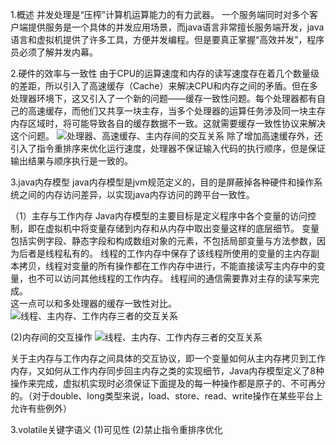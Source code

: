 1.概述
并发处理是“压榨”计算机运算能力的有力武器。
一个服务端同时对多个客户端提供服务是一个具体的并发应用场景，而java语言非常擅长服务端开发，java语言和虚拟机提供了许多工具，方便并发编程。但是要真正掌握“高效并发”，程序员必须了解并发内幕。

2.硬件的效率与一致性
由于CPU的运算速度和内存的读写速度存在着几个数量级的差距，所以引入了高速缓存（Cache）来解决CPU和内存之间的矛盾。但在多处理器环境下，这又引入了一个新的问题——缓存一致性问题。每个处理器都有自己的高速缓存，而他们又共享一块主存，当多个处理器的运算任务涉及同一块主存内存区域时，将可能导致各自的缓存数据不一致。这就需要缓存一致性协议来解决这个问题。
![处理器、高速缓存、主内存间的交互关系](../_images/Java内存模型与线程/处理器、高速缓存、主内存间的交互关系.png)
除了增加高速缓存外，还引入了指令重排序来优化运行速度，处理器不保证输入代码的执行顺序，但是保证输出结果与顺序执行是一致的。

3.java内存模型
java内存模型是jvm规范定义的，目的是屏蔽掉各种硬件和操作系统之间的内存访问差异，以实现java内存访问的跨平台一致性。

（1）主存与工作内存
Java内存模型的主要目标是定义程序中各个变量的访问控制，即在虚拟机中将变量存储到内存和从内存中取出变量这样的底层细节。
变量包括实例字段、静态字段和构成数组对象的元素，不包括局部变量与方法参数，因为后者是线程私有的。
线程的工作内存中保存了该线程所使用的变量的主内存副本拷贝，线程对变量的所有操作都在工作内存中进行，不能直接读写主内存中的变量，也不可以访问其他线程的工作内存。
线程间的通信需要靠对主存的读写来完成。  
这一点可以和多处理器的缓存一致性对比。
![线程、主内存、工作内存三者的交互关系](../_images/Java内存模型与线程/线程、主内存、工作内存三者的交互关系.png)

(2)内存间的交互操作
![线程、主内存、工作内存三者的交互关系](../_images/Java内存模型与线程/Java内存模型的八种操作.png)

关于主内存与工作内存之间具体的交互协议，即一个变量如何从主内存拷贝到工作内存，又如何从工作内存同步回主内存之类的实现细节，Java内存模型定义了8种操作来完成，虚拟机实现时必须保证下面提及的每一种操作都是原子的、不可再分的。（对于double、long类型来说，load、store、read、write操作在某些平台上允许有些例外）

3.volatile关键字语义
(1)可见性
(2)禁止指令重排序优化

